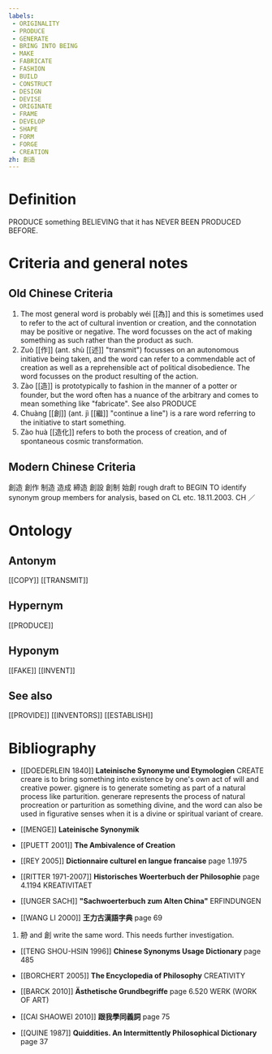 ```yaml
---
labels: 
 - ORIGINALITY
 - PRODUCE
 - GENERATE
 - BRING INTO BEING
 - MAKE
 - FABRICATE
 - FASHION
 - BUILD
 - CONSTRUCT
 - DESIGN
 - DEVISE
 - ORIGINATE
 - FRAME
 - DEVELOP
 - SHAPE
 - FORM
 - FORGE
 - CREATION
zh: 創造
---
```


# Definition
PRODUCE something BELIEVING that it has NEVER BEEN PRODUCED BEFORE.
# Criteria and general notes
## Old Chinese Criteria
1. The most general word is probably wéi [[為]] and this is sometimes used to refer to the act of cultural invention or creation, and the connotation may be positive or negative. The word focusses on the act of making something as such rather than the product as such.
2. Zuò [[作]] (ant. shù [[述]] "transmit") focusses on an autonomous initiative being taken, and the word can refer to a commendable act of creation as well as a reprehensible act of political disobedience. The word focusses on the product resulting of the action.
3. Zào [[造]] is prototypically to fashion in the manner of a potter or founder, but the word often has a nuance of the arbitrary and comes to mean something like "fabricate". See also PRODUCE
4. Chuàng [[創]] (ant. jì [[繼]] "continue a line") is a rare word referring to the initiative to start something.
5. Zào huà [[造化]] refers to both the process of creation, and of spontaneous cosmic transformation.
## Modern Chinese Criteria
創造
創作
制造
造成
締造
創設
創制
始創
rough draft to BEGIN TO identify synonym group members for analysis, based on CL etc. 18.11.2003. CH ／
# Ontology

## Antonym
[[COPY]]
[[TRANSMIT]]
## Hypernym
[[PRODUCE]]
## Hyponym
[[FAKE]]
[[INVENT]]
## See also
[[PROVIDE]]
[[INVENTORS]]
[[ESTABLISH]]
# Bibliography
- [[DOEDERLEIN 1840]]
**Lateinische Synonyme und Etymologien** 
CREATE
creare is to bring something into existence by one's own act of will and creative power.
gignere is to generate someting as part of a natural process like parturition.
generare represents the process of natural procreation or parturition as something divine, and the word can also be used in figurative senses when it is a divine or spiritual variant of creare.
- [[MENGE]]
**Lateinische Synonymik** 

- [[PUETT 2001]]
**The Ambivalence of Creation** 

- [[REY 2005]]
**Dictionnaire culturel en langue francaise** page 1.1975

- [[RITTER 1971-2007]]
**Historisches Woerterbuch der Philosophie** page 4.1194
KREATIVITAET
- [[UNGER SACH]]
**"Sachwoerterbuch zum Alten China"** 
ERFINDUNGEN
- [[WANG LI 2000]]
**王力古漢語字典** page 69
1. 刱 and 創 write the same word.  This needs further investigation.
- [[TENG SHOU-HSIN 1996]]
**Chinese Synonyms Usage Dictionary** page 485

- [[BORCHERT 2005]]
**The Encyclopedia of Philosophy** 
CREATIVITY
- [[BARCK 2010]]
**Ästhetische Grundbegriffe** page 6.520
WERK (WORK OF ART)
- [[CAI SHAOWEI 2010]]
**跟我學同義詞** page 75

- [[QUINE 1987]]
**Quiddities. An Intermittently Philosophical Dictionary** page 37
